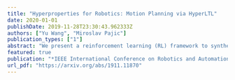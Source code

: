 ```yaml
---
title: "Hyperproperties for Robotics: Motion Planning via HyperLTL"
date: 2020-01-01
publishDate: 2019-11-28T23:30:43.962333Z
authors: ["Yu Wang", "Miroslav Pajic"]
publication_types: ["1"]
abstract: "We present a reinforcement learning (RL) framework to synthesize a control policy from a given linear temporal logic (LTL) specification in an unknown stochastic environment that can be modeled as a Markov Decision Process (MDP). Specifically, we learn a policy that maximizes the probability of satisfying the LTL formula without learning the transition probabilities. We introduce a novel rewarding and path-dependent discounting mechanism based on the LTL formula such that (i) an optimal policy maximizing the total discounted reward effectively maximizes the  probabilities of satisfying LTL objectives, and (ii) a model-free RL algorithm using these rewards and discount factors is guaranteed to converge to such policy. Finally, we illustrate the applicability of our RL-based synthesis approach on two motion planning case studies."
featured: true
publication: "*IEEE International Conference on Robotics and Automation (ICRA)*"
url_pdf: "https://arxiv.org/abs/1911.11870"
---
```


